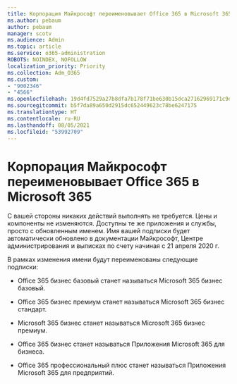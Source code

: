 ```yaml
---
title: Корпорация Майкрософт переименовывает Office 365 в Microsoft 365
ms.author: pebaum
author: pebaum
manager: scotv
ms.audience: Admin
ms.topic: article
ms.service: o365-administration
ROBOTS: NOINDEX, NOFOLLOW
localization_priority: Priority
ms.collection: Adm_O365
ms.custom:
- "9002346"
- "4566"
ms.openlocfilehash: 19d4fd7529a27b8dfa7b178f71be630b15dca27162969171c9d0f3bbf820d983
ms.sourcegitcommit: b5f7da89a650d2915dc652449623c78be6247175
ms.translationtype: HT
ms.contentlocale: ru-RU
ms.lasthandoff: 08/05/2021
ms.locfileid: "53992709"
---
```

# <a name="microsoft-is-renaming-office-365-to-microsoft-365"></a>Корпорация Майкрософт переименовывает Office 365 в Microsoft 365

С вашей стороны никаких действий выполнять не требуется. Цены и компоненты не изменяются. Доступны те же приложения и службы, просто с обновленным именем. Имя вашей подписки будет автоматически обновлено в документации Майкрософт, Центре администрирования и выписках по счету начиная с 21 апреля 2020 г.

В рамках изменения имени будут переименованы следующие подписки:

- Office 365 бизнес базовый станет называться Microsoft 365 бизнес базовый.

- Office 365 бизнес премиум станет называться Microsoft 365 бизнес стандарт.

- Microsoft 365 бизнес станет называться Microsoft 365 бизнес премиум.

- Office 365 бизнес станет называться Приложения Microsoft 365 для бизнеса.

- Office 365 профессиональный плюс станет называться Приложения Microsoft 365 для предприятий.

